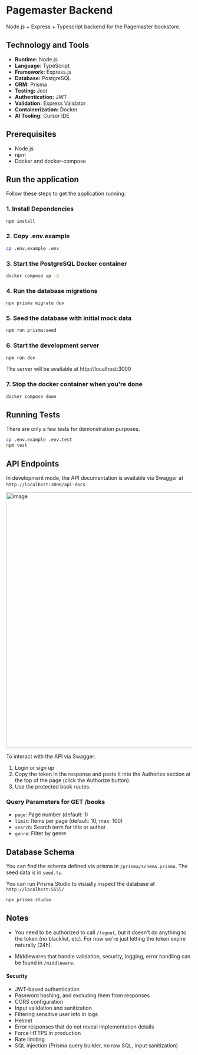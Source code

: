 # Pagemaster Backend
Node.js + Express + Typescript backend for the Pagemaster bookstore.

## Technology and Tools

- **Runtime:** Node.js
- **Language:** TypeScript
- **Framework:** Express.js
- **Database:** PostgreSQL
- **ORM:** Prisma
- **Testing:** Jest
- **Authentication:** JWT
- **Validation:** Express Validator
- **Containerization:** Docker
- **AI Tooling:** Cursor IDE

## Prerequisites

- Node.js
- npm
- Docker and docker-compose

## Run the application

Follow these steps to get the application running:

### 1. Install Dependencies

```bash
npm install
```

### 2. Copy .env.example

```bash
cp .env.example .env
```

### 3. Start the PostgreSQL Docker container

```bash
docker compose up -d
```

### 4. Run the database migrations

```bash
npx prisma migrate dev
```

### 5. Seed the database with initial mock data

```bash
npm run prisma:seed
```

### 6. Start the development server

```bash
npm run dev
```

The server will be available at http://localhost:3000

### 7. Stop the docker container when you're done

```bash
docker compose down
```

## Running Tests
There are only a few tests for demonstration purposes.

```bash
cp .env.example .env.test
npm test
```


## API Endpoints

In development mode, the API documentation is available via Swagger at `http://localhost:3000/api-docs`.

<img width="694" alt="image" src="https://github.com/user-attachments/assets/8bd300a0-bba1-4ee8-9aa6-8387a3f7f63c" />

To interact with the API via Swagger:

1. Login or sign up
2. Copy the token in the response and paste it into the Authorize section at the top of the page (click the Authorize button).
3. Use the protected book routes.

### Query Parameters for GET /books

- `page`: Page number (default: 1)
- `limit`: Items per page (default: 10, max: 100)
- `search`: Search term for title or author
- `genre`: Filter by genre

## Database Schema

You can find the schema defined via prisma in `/prisma/schema.prisma`. The seed data is in `seed.ts`.

You can run Prisma Studio to visually inspect the database at `http://localhost:5555/`

```bash
npx prisma studio
```

## Notes

- You need to be authorized to call `/logout`, but it doesn't do anything to the token (no blacklist, etc). For now we're just letting the token expire naturally (24h).

- Middlewares that handle validation, security, logging, error handling can be found in `/middleware`.

#### Security
- JWT-based authentication
- Password hashing, and excluding them from responses
- CORS configuration
- Input validation and sanitization
- Filtering sensitive user info in logs
- Helmet
- Error responses that do not reveal implementation details
- Force HTTPS in production
- Rate limiting
- SQL injection (Prisma query builder, no raw SQL, input sanitization)
